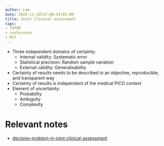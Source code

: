 ```yaml
---
author: Lam
date: 2024-11-19T17:06:51+01:00
title: Joint clinical assessment
tags:
- ISPOR
- conference
- RCT
---
```


- Three independent domains of certainty:
  - Internal validity: Systematic error
  - Statistical precision: Random sample variation
  - External validity: Generalisability
- Certainty of results needs to be described in an objective, reproducible, and transparent way
- Certainty of results is independent of the medical PICO context
- Element of uncertainty:
  - Probability
  - Ambiguity
  - Complexity

# Relevant notes

- [decision-problem-in-joint-clinical-assessment](Resources/decision-problem-in-joint-clinical-assessment.md) 

